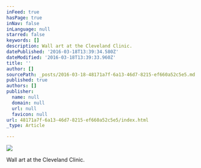 ```yaml
---
inFeed: true
hasPage: true
inNav: false
inLanguage: null
starred: false
keywords: []
description: Wall art at the Cleveland Clinic.
datePublished: '2016-03-18T13:39:34.580Z'
dateModified: '2016-03-18T13:39:33.960Z'
title: ''
author: []
sourcePath: _posts/2016-03-18-48171a7f-6a13-46d7-8215-ef660a52c5e5.md
published: true
authors: []
publisher:
  name: null
  domain: null
  url: null
  favicon: null
url: 48171a7f-6a13-46d7-8215-ef660a52c5e5/index.html
_type: Article

---
```

![](https://the-grid-user-content.s3-us-west-2.amazonaws.com/6e68c4f0-fe1a-4a76-8844-587a5b644cfa.jpg)

Wall art at the Cleveland Clinic.